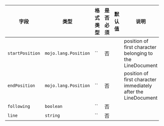 | 字段 | 类型 | 格式类型 | 是否必须 | 默认值 | 说明 |
|---|---|---|---|---|---|
| `startPosition` | `mojo.lang.Position` | `` | 否 |  | position of first character belonging to the LineDocument |
| `endPosition` | `mojo.lang.Position` | `` | 否 |  | position of first character immediately after the LineDocument |
| `following` | `boolean` | `` | 否 |  |
| `line` | `string` | `` | 否 |  |
